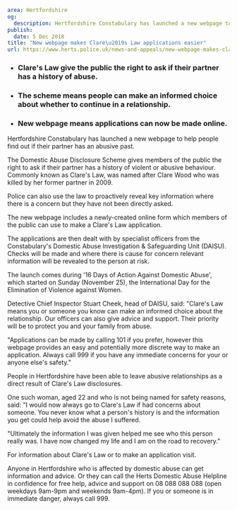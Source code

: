 ```yaml
area: Hertfordshire
og:
  description: Hertfordshire Constabulary has launched a new webpage to help people find out if their partner has an abusive past.
publish:
  date: 5 Dec 2018
title: "New webpage makes Clare\u2019s Law applications easier"
url: https://www.herts.police.uk/news-and-appeals/new-webpage-makes-clares-law-applications-easier2184all
```

* ### Clare's Law give the public the right to ask if their partner has a history of abuse.

 * ### The scheme means people can make an informed choice about whether to continue in a relationship.

 * ### New webpage means applications can now be made online.

Hertfordshire Constabulary has launched a new webpage to help people find out if their partner has an abusive past.

The Domestic Abuse Disclosure Scheme gives members of the public the right to ask if their partner has a history of violent or abusive behaviour. Commonly known as Clare's Law, was named after Clare Wood who was killed by her former partner in 2009.

Police can also use the law to proactively reveal key information where there is a concern but they have not been directly asked.

The new webpage includes a newly-created online form which members of the public can use to make a Clare's Law application.

The applications are then dealt with by specialist officers from the Constabulary's Domestic Abuse Investigation & Safeguarding Unit (DAISU). Checks will be made and where there is cause for concern relevant information will be revealed to the person at risk.

The launch comes during '16 Days of Action Against Domestic Abuse', which started on Sunday (November 25), the International Day for the Elimination of Violence against Women.

Detective Chief Inspector Stuart Cheek, head of DAISU, said: "Clare's Law means you or someone you know can make an informed choice about the relationship. Our officers can also give advice and support. Their priority will be to protect you and your family from abuse.

"Applications can be made by calling 101 if you prefer, however this webpage provides an easy and potentially more discrete way to make an application. Always call 999 if you have any immediate concerns for your or anyone else's safety."

People in Hertfordshire have been able to leave abusive relationships as a direct result of Clare's Law disclosures.

One such woman, aged 22 and who is not being named for safety reasons, said: "I would now always go to Clare's Law if had concerns about someone. You never know what a person's history is and the information you get could help avoid the abuse I suffered.

"Ultimately the information I was given helped me see who this person really was. I have now changed my life and I am on the road to recovery."

For information about Clare's Law or to make an application visit.

Anyone in Hertfordshire who is affected by domestic abuse can get information and advice. Or they can call the Herts Domestic Abuse Helpline in confidence for free help, advice and support on 08 088 088 088 (open weekdays 9am-9pm and weekends 9am-4pm). If you or someone is in immediate danger, always call 999.

